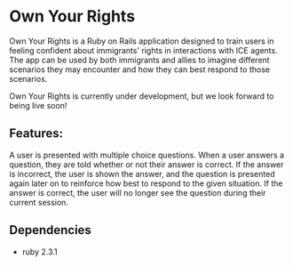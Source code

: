 # Own Your Rights

Own Your Rights is a Ruby on Rails application designed to train users in feeling confident about immigrants' rights in interactions with ICE agents. The app can be used by both immigrants and allies to imagine different scenarios they may encounter and how they can best respond to those scenarios. 

Own Your Rights is currently under development, but we look forward to being live soon!

## Features: 

A user is presented with multiple choice questions.
When a user answers a question, they are told whether or not their answer is correct.
If the answer is incorrect, the user is shown the answer, and the question is presented again later on to reinforce how best to respond to the given situation. 
If the answer is correct, the user will no longer see the question during their current session.

## Dependencies

  + ruby 2.3.1  